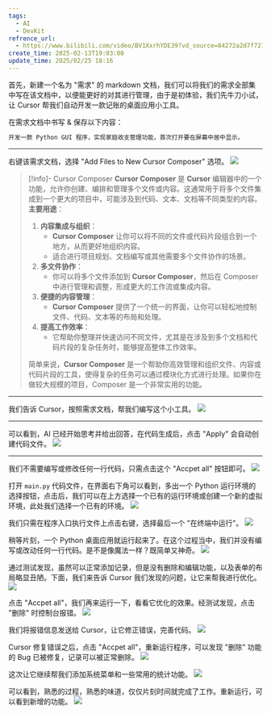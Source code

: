 ```yaml
---
tags:
  - AI
  - DevKit
refrence_url:
  - https://www.bilibili.com/video/BV1XxrhYDE39?vd_source=84272a2d7f72158b38778819be5bc6ad
create_time: 2025-02-13T19:03:00
update_time: 2025/02/25 18:16
---
```


首先，新建一个名为 "需求" 的 markdown 文档，我们可以将我们的需求全部集中写在该文档中，以便能更好的对其进行管理，由于是初体验，我们先牛刀小试，让 Cursor 帮我们自动开发一款记账的桌面应用小工具。

在需求文档中书写 & 保存以下内容：

```markdown
开发一款 Python GUI 程序，实现家庭收支管理功能，首次打开要在屏幕中居中显示。
```

---

右键该需求文档，选择 "Add Files to New Cursor Composer" 选项。
![](https://img.xiaorang.fun/202502132156182.png)

> [!info]- Cursor Composer
> **Cursor Composer** 是 **Cursor** 编辑器中的一个功能，允许你创建、编排和管理多个文件或内容。这通常用于将多个文件集成到一个更大的项目中，可能涉及到代码、文本、文档等不同类型的内容。
> **主要用途**：
> 1. **内容集成与组织**：
>    - **Cursor Composer** 让你可以将不同的文件或代码片段组合到一个地方，从而更好地组织内容。
>    - 适合进行项目规划、文档编写或其他需要多个文件协作的场景。
> 2. **多文件协作**：
>    - 你可以将多个文件添加到 **Cursor Composer**，然后在 Composer 中进行管理和调整，形成更大的工作流或集成内容。
> 3. **便捷的内容管理**：
>    - **Cursor Composer** 提供了一个统一的界面，让你可以轻松地控制文件、代码、文本等的布局和处理。
> 4. **提高工作效率**：
>    - 它帮助你整理并快速访问不同文件，尤其是在涉及到多个文档和代码片段的复杂任务时，能够提高整体工作效率。
>
> 简单来说，**Cursor Composer** 是一个帮助你高效管理和组织文件、内容或代码片段的工具，使得复杂的任务可以通过模块化方式进行处理。如果你在做较大规模的项目，Composer 是一个非常实用的功能。

---

我们告诉 Cursor，按照需求文档，帮我们编写这个小工具。
![](https://img.xiaorang.fun/202502132156183.png)

---

可以看到，AI 已经开始思考并给出回答，在代码生成后，点击 "Apply" 会自动创建代码文件。
![](https://img.xiaorang.fun/202502132156184.png)

---

我们不需要编写或修改任何一行代码，只需点击这个 "Accpet all" 按钮即可。
![](https://img.xiaorang.fun/202502132156185.png)

打开 `main.py` 代码文件，在界面右下角可以看到，多出一个 Python 运行环境的选择按钮，点击后，我们可以在上方选择一个已有的运行环境或创建一个新的虚拟环境，此处我们选择一个已有的环境。
![](https://img.xiaorang.fun/202502132156186.png)

我们只需在程序入口执行文件上点击右键，选择最后一个 "在终端中运行"。
![](https://img.xiaorang.fun/202502132156187.png)

稍等片刻，一个 Python 桌面应用就运行起来了。在这个过程当中，我们并没有编写或改动任何一行代码。是不是像魔法一样？既简单又神奇。
![](https://img.xiaorang.fun/202502132156188.png)

通过测试发现，虽然可以正常添加记录，但是没有删除和编辑功能，以及表单的布局略显丑陋。下面，我们来告诉 Cursor 我们发现的问题，让它来帮我进行优化。
![](https://img.xiaorang.fun/202502132156189.png)

点击 "Accpet all"，我们再来运行一下，看看它优化的效果。经测试发现，点击 "删除" 时控制台报错。
![](https://img.xiaorang.fun/202502132156190.png)

我们将报错信息发送给 Cursor，让它修正错误，完善代码。
![](https://img.xiaorang.fun/202502132156191.png)

Cursor 修复错误之后，点击 "Accpet all"，重新运行程序，可以发现 "删除" 功能的 Bug 已被修复，记录可以被正常删除。
![](https://img.xiaorang.fun/202502132156192.png)

这次让它继续帮我们添加系统菜单和一些常用的统计功能。
![](https://img.xiaorang.fun/202502132156193.png)

可以看到，熟悉的过程，熟悉的味道，仅仅片刻时间就完成了工作。重新运行，可以看到新增的功能。
![](https://img.xiaorang.fun/202502132156194.png)
